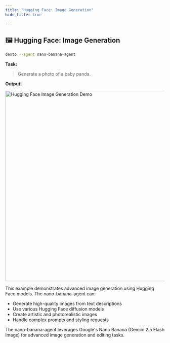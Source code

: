 ```yaml
---
title: "Hugging Face: Image Generation"
hide_title: true

---
```


## 🖼️ Hugging Face: Image Generation

```bash
dexto --agent nano-banana-agent
```

**Task:**
> Generate a photo of a baby panda.

**Output:**

<img src="https://github.com/user-attachments/assets/570cbd3a-6990-43c5-b355-2b549a4ee6b3" alt="Hugging Face Image Generation Demo" width="600"/>

This example demonstrates advanced image generation using Hugging Face models. The nano-banana-agent can:

- Generate high-quality images from text descriptions
- Use various Hugging Face diffusion models
- Create artistic and photorealistic images
- Handle complex prompts and styling requests

The nano-banana-agent leverages Google's Nano Banana (Gemini 2.5 Flash Image) for advanced image generation and editing tasks.